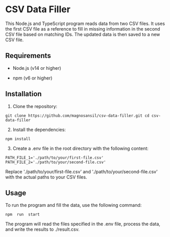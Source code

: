 
# CSV Data Filler

This Node.js and TypeScript program reads data from two CSV files. It uses the first CSV file as a reference to fill in missing information in the second CSV file based on matching IDs. The updated data is then saved to a new CSV file.


## Requirements

- Node.js (v14 or higher)

- npm (v6 or higher)
  

## Installation  

1. Clone the repository:

`git clone https://github.com/magnosansil/csv-data-filler.git
cd csv-data-filler `


2. Install the dependencies:

`npm install`


3. Create a .env file in the root directory with the following content:

`PATH_FILE_1='./path/to/your/first-file.csv'
PATH_FILE_2='./path/to/your/second-file.csv'`

Replace './path/to/your/first-file.csv' and './path/to/your/second-file.csv' with the actual paths to your CSV files.


## Usage  

To run the program and fill the data, use the following command:

`npm  run  start`

The  program  will  read  the  files  specified  in  the  .env  file,  process  the  data,  and  write  the  results  to  ./result.csv.